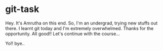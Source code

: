 # git-task
Hey. 
It's Amrutha on this end. So, I'm an undergrad, trying new stuffs out there.
I learnt git today and I'm extremely overwhelmed. Thanks for the opportunity.
All good!! Let's continue with the course...

Yo!! bye..